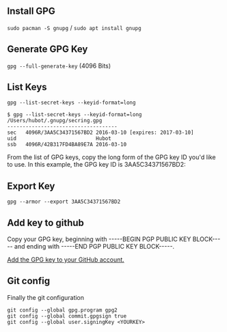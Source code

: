 ## Install GPG
`sudo pacman -S gnupg`
/
`sudo apt install gnupg`

## Generate GPG Key
`gpg --full-generate-key`
(4096 Bits)

## List Keys
`gpg --list-secret-keys --keyid-format=long` 

```
$ gpg --list-secret-keys --keyid-format=long
/Users/hubot/.gnupg/secring.gpg
------------------------------------
sec   4096R/3AA5C34371567BD2 2016-03-10 [expires: 2017-03-10]
uid                          Hubot 
ssb   4096R/42B317FD4BA89E7A 2016-03-10
```
From the list of GPG keys, copy the long form of the GPG key ID you'd like to use. In this example, the GPG key ID is 3AA5C34371567BD2:

## Export Key

`gpg --armor --export 3AA5C34371567BD2`

## Add key to github
Copy your GPG key, beginning with -----BEGIN PGP PUBLIC KEY BLOCK----- and ending with -----END PGP PUBLIC KEY BLOCK-----.

[Add the GPG key to your GitHub account.](https://docs.github.com/en/authentication/managing-commit-signature-verification/adding-a-new-gpg-key-to-your-github-account) 

## Git config
Finally the git configuration 

`git config --global gpg.program gpg2`   
`git config --global commit.gpgsign true`   
`git config --global user.signingKey <YOURKEY>`   
